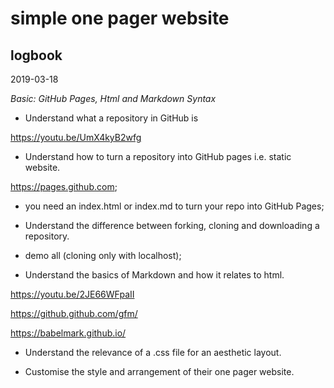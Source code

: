 # simple one pager website

## logbook

2019-03-18

*Basic: GitHub Pages, Html and Markdown Syntax*

* Understand what a repository in GitHub is

https://youtu.be/UmX4kyB2wfg

* Understand how to turn a repository into GitHub pages i.e. static website.

https://pages.github.com;

- you need an index.html or index.md to turn your repo into GitHub Pages; 

* Understand the difference between forking, cloning and downloading a repository.

- demo all (cloning only with localhost); 

* Understand the basics of Markdown and how it relates to html.

https://youtu.be/2JE66WFpaII

https://github.github.com/gfm/

https://babelmark.github.io/

* Understand the relevance of a .css file for an aesthetic layout.


* Customise the style and arrangement of their one pager website.
